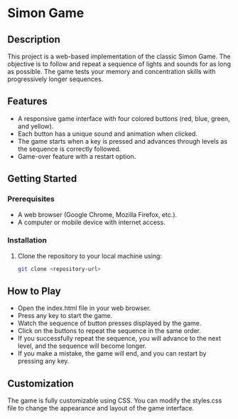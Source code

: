 # Simon Game

## Description
This project is a web-based implementation of the classic Simon Game. The objective is to follow and repeat a sequence of lights and sounds for as long as possible. The game tests your memory and concentration skills with progressively longer sequences.

## Features
- A responsive game interface with four colored buttons (red, blue, green, and yellow).
- Each button has a unique sound and animation when clicked.
- The game starts when a key is pressed and advances through levels as the sequence is correctly followed.
- Game-over feature with a restart option.

## Getting Started

### Prerequisites
- A web browser (Google Chrome, Mozilla Firefox, etc.).
- A computer or mobile device with internet access.

### Installation
1. Clone the repository to your local machine using:
   ```bash
   git clone <repository-url>

## How to Play

- Open the index.html file in your web browser.
- Press any key to start the game.
- Watch the sequence of button presses displayed by the game.
- Click on the buttons to repeat the sequence in the same order.
- If you successfully repeat the sequence, you will advance to the next level, and the sequence will become longer.
- If you make a mistake, the game will end, and you can restart by pressing any key.

## Customization

The game is fully customizable using CSS. 
You can modify the styles.css file to change the appearance and layout of the game interface.
